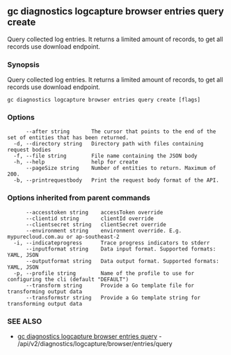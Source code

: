 ## gc diagnostics logcapture browser entries query create

Query collected log entries. It returns a limited amount of records, to get all records use download endpoint.

### Synopsis

Query collected log entries. It returns a limited amount of records, to get all records use download endpoint.

```
gc diagnostics logcapture browser entries query create [flags]
```

### Options

```
      --after string       The cursor that points to the end of the set of entities that has been returned.
  -d, --directory string   Directory path with files containing request bodies
  -f, --file string        File name containing the JSON body
  -h, --help               help for create
      --pageSize string    Number of entities to return. Maximum of 200.
  -b, --printrequestbody   Print the request body format of the API.
```

### Options inherited from parent commands

```
      --accesstoken string    accessToken override
      --clientid string       clientId override
      --clientsecret string   clientSecret override
      --environment string    environment override. E.g. mypurecloud.com.au or ap-southeast-2
  -i, --indicateprogress      Trace progress indicators to stderr
      --inputformat string    Data input format. Supported formats: YAML, JSON
      --outputformat string   Data output format. Supported formats: YAML, JSON
  -p, --profile string        Name of the profile to use for configuring the cli (default "DEFAULT")
      --transform string      Provide a Go template file for transforming output data
      --transformstr string   Provide a Go template string for transforming output data
```

### SEE ALSO

* [gc diagnostics logcapture browser entries query](gc_diagnostics_logcapture_browser_entries_query.html)	 - /api/v2/diagnostics/logcapture/browser/entries/query


